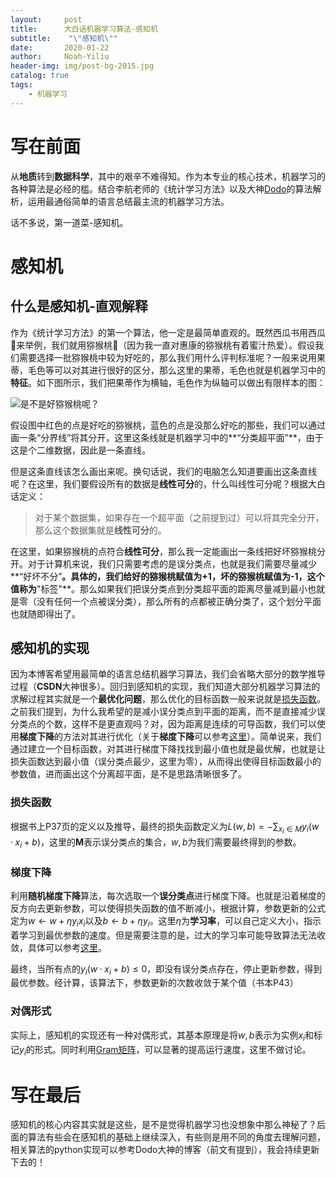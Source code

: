 ```yaml
---
layout:     post
title:      大白话机器学习算法-感知机
subtitle:    "\"感知机\""
date:       2020-01-22
author:     Noah-Yiliu
header-img: img/post-bg-2015.jpg
catalog: true
tags:
    - 机器学习
---
```


# 写在前面
从**地质**转到**数据科学**，其中的艰辛不难得知。作为本专业的核心技术，机器学习的各种算法是必经的槛。结合李航老师的《统计学习方法》以及大神[Dodo](https://www.pkudodo.com/)的算法解析，运用最通俗简单的语言总结最主流的机器学习方法。

话不多说，第一道菜-感知机。

# 感知机
## 什么是感知机-直观解释
作为《统计学习方法》的第一个算法，他一定是最简单直观的。既然西瓜书用西瓜🍉来举例，我们就用猕猴桃🥝（因为我一直对惠康的猕猴桃有着蜜汁热爱）。假设我们需要选择一批猕猴桃中较为好吃的，那么我们用什么评判标准呢？一般来说用果蒂，毛色等可以对其进行很好的区分，那么这里的果蒂，毛色也就是机器学习中的**特征**。如下图所示，我们把果蒂作为横轴，毛色作为纵轴可以做出有限样本的图：

![是不是好猕猴桃呢？](https://timgsa.baidu.com/timg?image&quality=80&size=b9999_10000&sec=1579260047041&di=a3d2b87b9bc12a16fd412fae5ce5e8a7&imgtype=0&src=http%3A%2F%2Fww2.sinaimg.cn%2Flarge%2F7cc829d3gw1eupagykblaj20ff0fddhc.jpg)

假设图中红色的点是好吃的猕猴桃，蓝色的点是没那么好吃的那些，我们可以通过画一条“分界线”将其分开，这里这条线就是机器学习中的**“分类超平面”**，由于这是个二维数据，因此是一条直线。

但是这条直线该怎么画出来呢。换句话说，我们的电脑怎么知道要画出这条直线呢？在这里，我们要假设所有的数据是**线性可分**的，什么叫线性可分呢？根据大白话定义：

>对于某个数据集，如果存在一个超平面（之前提到过）可以将其完全分开，那么这个数据集就是**线性可分**的。

在这里，如果猕猴桃的点符合**线性可分**，那么我一定能画出一条线把好坏猕猴桃分开。对于计算机来说，我们只需要考虑的是误分类点，也就是我们需要尽量减少**“好坏不分”**。具体的，我们给好的猕猴桃赋值为+1，坏的猕猴桃赋值为-1，这个值称为**"标签"**。那么如果我们把误分类点到分类超平面的距离尽量减到最小也就是零（没有任何一个点被误分类），那么所有的点都被正确分类了，这个划分平面也就随即得出了。

## 感知机的实现
因为本博客希望用最简单的语言总结机器学习算法，我们会省略大部分的数学推导过程（**CSDN**大神很多）。回归到感知机的实现，我们知道大部分机器学习算法的求解过程其实就是一个**最优化问题**，那么优化的目标函数一般来说就是[损失函数](https://zhuanlan.zhihu.com/p/58883095)。之前我们提到，为什么我希望的是减小误分类点到平面的距离，而不是直接减少误分类点的个数，这样不是更直观吗？对，因为距离是连续的可导函数，我们可以使用**梯度下降**的方法对其进行优化（关于**梯度下降**可以参考[这里](https://zhuanlan.zhihu.com/p/31630368)）。简单说来，我们通过建立一个目标函数，对其进行梯度下降找找到最小值也就是最优解，也就是让损失函数达到最小值（误分类点最少，这里为零），从而得出使得目标函数最小的参数值，进而画出这个分离超平面，是不是思路清晰很多了。

### 损失函数
根据书上P37页的定义以及推导，最终的损失函数定义为$L(w,b)=-\sum_{x_{i}\in M}y_{i}(w·x_{i}+b)$，这里的**M**表示误分类点的集合，$w,b$为我们需要最终得到的参数。

### 梯度下降
利用**随机梯度下降**算法，每次选取一个**误分类点**进行梯度下降。也就是沿着梯度的反方向去更新参数，可以使得损失函数的值不断减小，根据计算，参数更新的公式定为$w\leftarrow w+\eta y_{i}x_{i}$以及$b\leftarrow b+\eta y_{i}$。这里$\eta$为**学习率**，可以自己定义大小，指示着学习到最优参数的速度。但是需要注意的是，过大的学习率可能导致算法无法收敛，具体可以参考[这里](https://www.cnblogs.com/HuZihu/p/10830776.html)。

最终，当所有点的$y_{i}(w·x_{i}+b)\leq 0$，即没有误分类点存在，停止更新参数，得到最优参数。经计算，该算法下，参数更新的次数收敛于某个值（书本P43）

### 对偶形式

实际上，感知机的实现还有一种对偶形式，其基本原理是将$w,b$表示为实例$x_{i}$和标记$y_{i}$的形式。同时利用[Gram矩阵](https://blog.csdn.net/lilong117194/article/details/78202637)，可以显著的提高运行速度，这里不做讨论。

# 写在最后
感知机的核心内容其实就是这些，是不是觉得机器学习也没想象中那么神秘了？后面的算法有些会在感知机的基础上继续深入，有些则是用不同的角度去理解问题，相关算法的python实现可以参考Dodo大神的博客（前文有提到），我会持续更新下去的！
